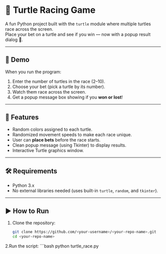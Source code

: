 # 🐢 Turtle Racing Game

A fun Python project built with the `turtle` module where multiple turtles race across the screen.  
Place your bet on a turtle and see if you win — now with a popup result dialog 🎉.

---

## 📸 Demo
When you run the program:
1. Enter the number of turtles in the race (2–10).
2. Choose your bet (pick a turtle by its number).
3. Watch them race across the screen.
4. Get a popup message box showing if you **won or lost**!

---

## 🚀 Features
- Random colors assigned to each turtle.
- Randomized movement speeds to make each race unique.
- User can **place bets** before the race starts.
- Clean popup message (using Tkinter) to display results.
- Interactive Turtle graphics window.

---

## 🛠 Requirements
- Python 3.x  
- No external libraries needed (uses built-in `turtle`, `random`, and `tkinter`).

---

## ▶️ How to Run
1. Clone the repository:
   ```bash
   git clone https://github.com/<your-username>/<your-repo-name>.git
   cd <your-repo-name>

2.Run the script:
    ```bash
    python turtle_race.py

